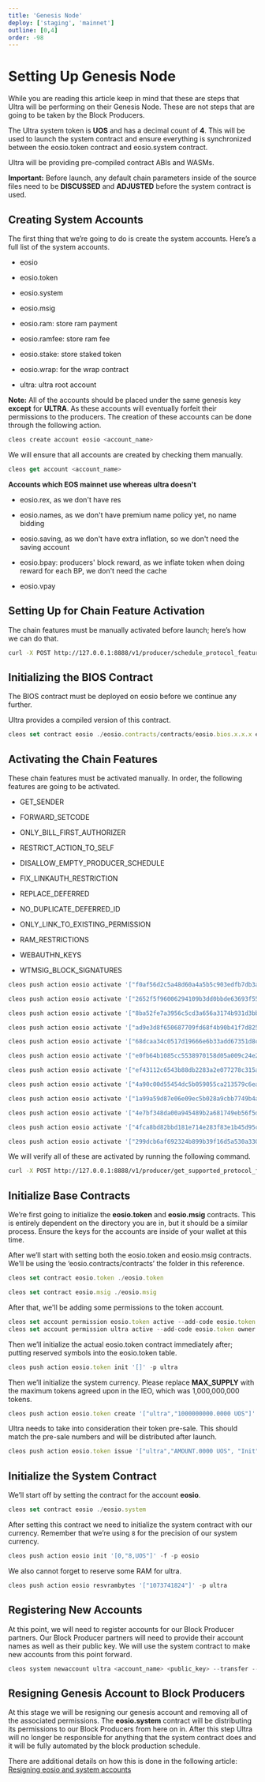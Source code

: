 ```yaml
---
title: 'Genesis Node'
deploy: ['staging', 'mainnet']
outline: [0,4]
order: -98
---
```


# Setting Up Genesis Node

While you are reading this article keep in mind that these are steps that Ultra will be performing on their Genesis Node. These are not steps that are going to be taken by the Block Producers.

The Ultra system token is **UOS** and has a decimal count of **4**. This will be used to launch the system contract and ensure everything is synchronized between the eosio.token contract and eosio.system contract.

Ultra will be providing pre-compiled contract ABIs and WASMs.

**Important:** Before launch, any default chain parameters inside of the source files need to be **DISCUSSED** and **ADJUSTED** before the system contract is used.

## Creating System Accounts

The first thing that we’re going to do is create the system accounts. Here’s a full list of the system accounts.

*   eosio
    
*   eosio.token
    
*   eosio.system
    
*   eosio.msig
    
*   eosio.ram: store ram payment
    
*   eosio.ramfee: store ram fee
    
*   eosio.stake: store staked token
    
*   eosio.wrap: for the wrap contract
    
*   ultra: ultra root account
    

**Note:** All of the accounts should be placed under the same genesis key **except** for **ULTRA**. As these accounts will eventually forfeit their permissions to the producers. The creation of these accounts can be done through the following action.

```typescript
cleos create account eosio <account_name>
```

We will ensure that all accounts are created by checking them manually.

```typescript
cleos get account <account_name>
```

**Accounts which EOS mainnet use whereas ultra doesn't**

*   eosio.rex, as we don't have res
    
*   eosio.names, as we don't have premium name policy yet, no name bidding
    
*   eosio.saving, as we don't have extra inflation, so we don't need the saving account
    
*   eosio.bpay: producers' block reward, as we inflate token when doing reward for each BP, we don't need the cache
    
*   eosio.vpay
    

## Setting Up for Chain Feature Activation

The chain features must be manually activated before launch; here’s how we can do that.

```bash
curl -X POST http://127.0.0.1:8888/v1/producer/schedule_protocol_feature_activations -d '{"protocol_features_to_activate": ["0ec7e080177b2c02b278d5088611686b49d739925a92d9bfcacd7fc6b74053bd"]}' | jq
```

## Initializing the BIOS Contract

The BIOS contract must be deployed on eosio before we continue any further.

Ultra provides a compiled version of this contract.

```typescript
cleos set contract eosio ./eosio.contracts/contracts/eosio.bios.x.x.x eosio.bios.wasm eosio.bios.abi -p eosio
```

## Activating the Chain Features

These chain features must be activated manually. In order, the following features are going to be activated.

*   GET\_SENDER
    
*   FORWARD\_SETCODE
    
*   ONLY\_BILL\_FIRST\_AUTHORIZER
    
*   RESTRICT\_ACTION\_TO\_SELF
    
*   DISALLOW\_EMPTY\_PRODUCER\_SCHEDULE
    
*   FIX\_LINKAUTH\_RESTRICTION
    
*   REPLACE\_DEFERRED
    
*   NO\_DUPLICATE\_DEFERRED\_ID
    
*   ONLY\_LINK\_TO\_EXISTING\_PERMISSION
    
*   RAM\_RESTRICTIONS
    
*   WEBAUTHN\_KEYS
    
*   WTMSIG\_BLOCK\_SIGNATURES
    

```typescript
cleos push action eosio activate '["f0af56d2c5a48d60a4a5b5c903edfb7db3a736a94ed589d0b797df33ff9d3e1d"]' -p eosio

cleos push action eosio activate '["2652f5f96006294109b3dd0bbde63693f55324af452b799ee137a81a905eed25"]' -p eosio

cleos push action eosio activate '["8ba52fe7a3956c5cd3a656a3174b931d3bb2abb45578befc59f283ecd816a405"]' -p eosio

cleos push action eosio activate '["ad9e3d8f650687709fd68f4b90b41f7d825a365b02c23a636cef88ac2ac00c43"]' -p eosio

cleos push action eosio activate '["68dcaa34c0517d19666e6b33add67351d8c5f69e999ca1e37931bc410a297428"]' -p eosio

cleos push action eosio activate '["e0fb64b1085cc5538970158d05a009c24e276fb94e1a0bf6a528b48fbc4ff526"]' -p eosio

cleos push action eosio activate '["ef43112c6543b88db2283a2e077278c315ae2c84719a8b25f25cc88565fbea99"]' -p eosio

cleos push action eosio activate '["4a90c00d55454dc5b059055ca213579c6ea856967712a56017487886a4d4cc0f"]' -p eosio

cleos push action eosio activate '["1a99a59d87e06e09ec5b028a9cbb7749b4a5ad8819004365d02dc4379a8b7241"]' -p eosio

cleos push action eosio activate '["4e7bf348da00a945489b2a681749eb56f5de00b900014e137ddae39f48f69d67"]' -p eosio

cleos push action eosio activate '["4fca8bd82bbd181e714e283f83e1b45d95ca5af40fb89ad3977b653c448f78c2"]' -p eosio

cleos push action eosio activate '["299dcb6af692324b899b39f16d5a530a33062804e41f09dc97e9f156b4476707"]' -p eosio
```

We will verify all of these are activated by running the following command.

```bash
curl -X POST http://127.0.0.1:8888/v1/producer/get_supported_protocol_features -d '{}' | jq
```

## Initialize Base Contracts

We’re first going to initialize the **eosio.token** and **eosio.msig** contracts. This is entirely dependent on the directory you are in, but it should be a similar process. Ensure the keys for the accounts are inside of your wallet at this time.

After we’ll start with setting both the eosio.token and eosio.msig contracts. We’ll be using the ‘eosio.contracts/contracts’ the folder in this reference.

```typescript
cleos set contract eosio.token ./eosio.token

cleos set contract eosio.msig ./eosio.msig
```

After that, we'll be adding some permissions to the token account.

```typescript
cleos set account permission eosio.token active --add-code eosio.token owner -p eosio.token
cleos set account permission ultra active --add-code eosio.token owner -p ultra
```

Then we’ll initialize the actual eosio.token contract immediately after; putting reserved symbols into the eosio.token table.

```typescript
cleos push action eosio.token init '[]' -p ultra
```

Then we’ll initialize the system currency. Please replace **MAX\_SUPPLY** with the maximum tokens agreed upon in the IEO, which was 1,000,000,000 tokens.

```typescript
cleos push action eosio.token create '["ultra","1000000000.0000 UOS"]' -p ultra
```

Ultra needs to take into consideration their token pre-sale. This should match the pre-sale numbers and will be distributed after launch.

```typescript
cleos push action eosio.token issue '["ultra","AMOUNT.0000 UOS", "Init"]' -p ultra
```

## Initialize the System Contract

We’ll start off by setting the contract for the account **eosio**.

```typescript
cleos set contract eosio ./eosio.system
```

After setting this contract we need to initialize the system contract with our currency. Remember that we’re using `8` for the precision of our system currency.

```typescript
cleos push action eosio init '[0,"8,UOS"]' -f -p eosio
```

We also cannot forget to reserve some RAM for ultra.

```typescript
cleos push action eosio resvrambytes '["1073741824"]' -p ultra
```

## Registering New Accounts

At this point, we will need to register accounts for our Block Producer partners. Our Block Producer partners will need to provide their account names as well as their public key. We will use the system contract to make new accounts from this point forward.

```typescript
cleos system newaccount ultra <account_name> <public_key> --transfer --stake-net "0.0000 UOS" --stake-cpu "0.0000 UOS" --gift-ram-kbytes 4k -p ultra
```

## Resigning Genesis Account to Block Producers

At this stage we will be resigning our genesis account and removing all of the associated permissions. The **eosio.system** contract will be distributing its permissions to our Block Producers from here on in. After this step Ultra will no longer be responsible for anything that the system contract does and it will be fully automated by the block production schedule.

There are additional details on how this is done in the following article: [Resigning eosio and system accounts](./resigning-eosio-and-system-accounts.md)